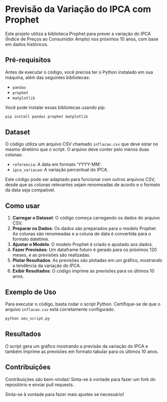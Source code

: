 # Previsão da Variação do IPCA com Prophet

Este projeto utiliza a biblioteca Prophet para prever a variação do IPCA (Índice de Preços ao Consumidor Amplo) nos próximos 10 anos, com base em dados históricos.

## Pré-requisitos

Antes de executar o código, você precisa ter o Python instalado em sua máquina, além das seguintes bibliotecas:

- `pandas`
- `prophet`
- `matplotlib`

Você pode instalar essas bibliotecas usando pip:

```bash
pip install pandas prophet matplotlib
```

## Dataset

O código utiliza um arquivo CSV chamado `inflacao.csv` que deve estar no mesmo diretório que o script. O arquivo deve conter pelo menos duas colunas:

- `referencia`: A data em formato 'YYYY-MM'.
- `ipca_variacao`: A variação percentual do IPCA.

Este código pode ser adaptado para funcionar com outros arquivos CSV, desde que as colunas relevantes sejam renomeadas de acordo e o formato da data seja compatível.

## Como usar

1. **Carregar o Dataset**: O código começa carregando os dados do arquivo CSV.
2. **Preparar os Dados**: Os dados são preparados para o modelo Prophet. As colunas são renomeadas e a coluna de data é convertida para o formato datetime.
3. **Ajustar o Modelo**: O modelo Prophet é criado e ajustado aos dados.
4. **Fazer Previsões**: Um dataframe futuro é gerado para os próximos 120 meses, e as previsões são realizadas.
5. **Plotar Resultados**: As previsões são plotadas em um gráfico, mostrando a tendência da variação do IPCA.
6. **Exibir Resultados**: O código imprime as previsões para os últimos 10 anos.

## Exemplo de Uso

Para executar o código, basta rodar o script Python. Certifique-se de que o arquivo `inflacao.csv` está corretamente configurado.

```bash
python seu_script.py
```

## Resultados

O script gera um gráfico mostrando a previsão da variação do IPCA e também imprime as previsões em formato tabular para os últimos 10 anos.

## Contribuições

Contribuições são bem-vindas! Sinta-se à vontade para fazer um fork do repositório e enviar pull requests.

Sinta-se à vontade para fazer mais ajustes se necessário!
